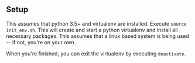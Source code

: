 ## Setup
This assumes that python 3.5+ and virtualenv are installed.
Execute `source init_env.sh`. This will create and start a python virtualenv
and install all necessary packages. This assumes that a linux based system is
being used -- if not, you're on your own.

When you're finished, you can exit the virtualenv by executing `deactivate`.
